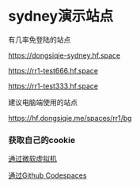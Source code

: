 # sydney演示站点

有几率免登陆的站点

https://dongsiqie-sydney.hf.space

https://rr1-test666.hf.space

https://rr1-test333.hf.space

建议电脑端使用的站点

https://hf.dongsiqie.me/spaces/rr1/bg

### 获取自己的cookie

[通过微软虚拟机](wiki/bingcookie1.html)

[通过Github Codespaces](wiki/bingcookie2.html)